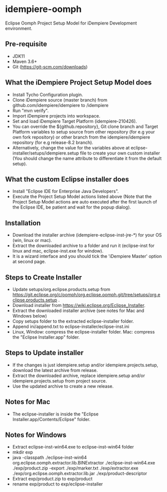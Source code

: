 # idempiere-oomph
Eclipse Oomph Project Setup Model for iDempiere Development environment.

## Pre-requisite
* JDK11
* Maven 3.6+
* Git (https://git-scm.com/downloads)

## What the iDempiere Project Setup Model does
* Install Tycho Configuration plugin.
* Clone iDempiere source (master branch) from github.com/idempiere/idempiere to <workspace location>/idempiere
* Run "mvn verify".
* Import iDempiere projects into workspace.
* Set and load iDempiere Target Platform (idempiere-210426).
* You can override the ${github.repository}, Git clone branch and Target Platform variables to setup source from other repository (for e.g your own fork repository) or other branch from the idempiere/idempiere repository (for e.g release-8.2 branch).
* Alternatively, change the value for the variables above at  eclipse-installer/setups/idempiere.setup file to create your own custom installer (You should change the name attribute to differentiate it from the default setup).

## What the custom Eclipse installer does
* Install "Eclipse IDE for Enterprise Java Developers".
* Execute the Project Setup Model actions listed above (Note that the Project Setup Model actions are auto executed after the first launch of the Eclipse IDE, be patient and wait for the popup dialog).

## Installation
* Download the installer archive (idempiere-eclipse-inst-jre-*) for your OS (win, linux or mac).
* Extract the downloaded archive to a folder and run it (eclipse-inst for linux and mac, eclipse-inst.exe for window).
* It is a wizard interface and you should tick the 'iDempiere Master' option at second page.

## Steps to Create Installer
* Update setups/org.eclipse.products.setup from https://git.eclipse.org/c/oomph/org.eclipse.oomph.git/tree/setups/org.eclipse.products.setup .
* Download installer from https://wiki.eclipse.org/Eclipse_Installer.
* Extract the downloaded installer archive (see notes for Mac and Windows below)
* Copy setups folder to the extracted eclipse-installer folder.
* Append ini/append.txt to eclipse-installer/eclipse-inst.ini
* Linux, Window: compress the eclipse-installer folder. Mac: compress the "Eclipse Installer.app" folder.

## Steps to Update installer
* If the changes is just idempiere.setup and/or idempiere.projects.setup, download the latest archive from release.
* Extract the downloaded archive, replace idempiere.setup and/or idempiere.projects.setup from project source.
* Use the updated archive to create a new release.

## Notes for Mac
* The eclipse-installer is inside the "Eclipse Installer.app/Contents/Eclipse" folder.

## Notes for Windows
* Extract eclipse-inst-win64.exe to eclipse-inst-win64 folder
* mkdir exp
* java -classpath ./eclipse-inst-win64 org.eclipse.oomph.extractor.lib.BINExtractor ./eclipse-inst-win64.exe ./exp/product.zip -export ./exp/marker.txt ./exp/extractor.exe ./exp/org.eclipse.oomph.extractor.lib.jar ./exp/product-descriptor
* Extract exp/product.zip to exp/product
* rename exp/product to exp/eclipse-installer
